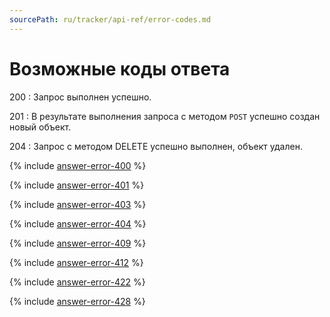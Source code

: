 ```yaml
---
sourcePath: ru/tracker/api-ref/error-codes.md
---
```

# Возможные коды ответа

200
:   Запрос выполнен успешно.

201
:   В результате выполнения запроса с методом `POST` успешно создан новый объект.

204
:   Запрос с методом DELETE успешно выполнен, объект удален.

{% include [answer-error-400](../_includes/tracker/api/answer-error-400.md) %}

{% include [answer-error-401](../_includes/tracker/api/answer-error-401.md) %}

{% include [answer-error-403](../_includes/tracker/api/answer-error-403.md) %}

{% include [answer-error-404](../_includes/tracker/api/answer-error-404.md) %}

{% include [answer-error-409](../_includes/tracker/api/answer-error-409.md) %}

{% include [answer-error-412](../_includes/tracker/api/answer-error-412.md) %}

{% include [answer-error-422](../_includes/tracker/api/answer-error-422.md) %}

{% include [answer-error-428](../_includes/tracker/api/answer-error-428.md) %}

